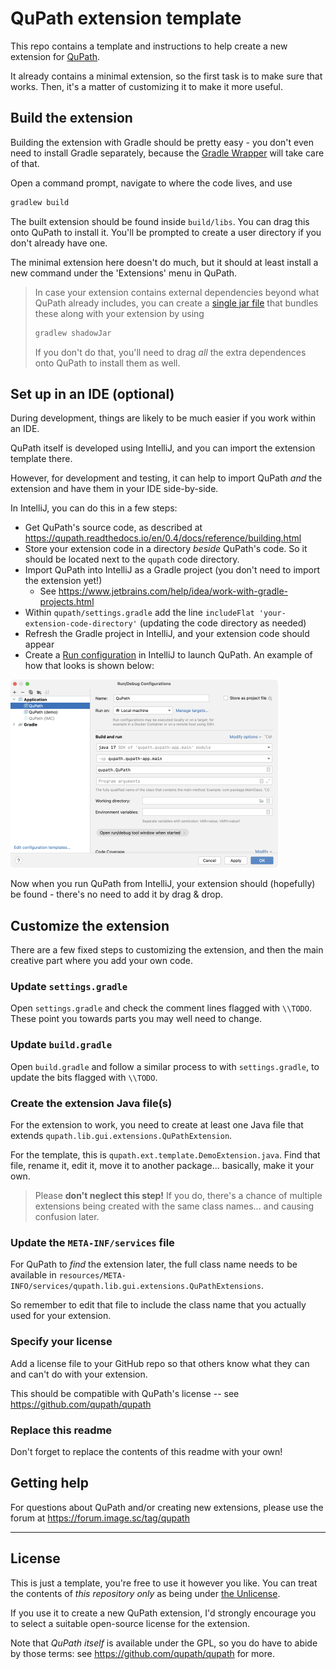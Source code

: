 # QuPath extension template

This repo contains a template and instructions to help create a new extension for [QuPath](https://qupath.github.io).

It already contains a minimal extension, so the first task is to make sure that works.
Then, it's a matter of customizing it to make it more useful.

## Build the extension

Building the extension with Gradle should be pretty easy - you don't even need to install Gradle separately, because the 
[Gradle Wrapper](https://docs.gradle.org/current/userguide/gradle_wrapper.html) will take care of that.

Open a command prompt, navigate to where the code lives, and use
```bash
gradlew build
```

The built extension should be found inside `build/libs`.
You can drag this onto QuPath to install it.
You'll be prompted to create a user directory if you don't already have one.

The minimal extension here doesn't do much, but it should at least install a new command under the 'Extensions' menu in 
QuPath.

> In case your extension contains external dependencies beyond what QuPath already includes, you can create a 
> [single jar file](https://imperceptiblethoughts.com/shadow/introduction/#benefits-of-shadow) that bundles these along 
> with your extension by using
> ```bash
> gradlew shadowJar
> ```
> If you don't do that, you'll need to drag *all* the extra dependences onto QuPath to install them as well.


## Set up in an IDE (optional)

During development, things are likely to be much easier if you work within an IDE.

QuPath itself is developed using IntelliJ, and you can import the extension template there.

However, for development and testing, it can help to import QuPath *and* the extension and have them in your IDE side-by-side.

In IntelliJ, you can do this in a few steps:
* Get QuPath's source code, as described at https://qupath.readthedocs.io/en/0.4/docs/reference/building.html
* Store your extension code in a directory *beside* QuPath's code. So it should be located next to the `qupath` code directory.
* Import QuPath into IntelliJ as a Gradle project (you don't need to import the extension yet!)
   * See https://www.jetbrains.com/help/idea/work-with-gradle-projects.html
* Within `qupath/settings.gradle` add the line `includeFlat 'your-extension-code-directory'` (updating the code directory as needed)
* Refresh the Gradle project in IntelliJ, and your extension code should appear
* Create a [Run configuration](https://www.jetbrains.com/help/idea/run-debug-configuration.html) in IntelliJ to launch QuPath. An example of how that looks is shown below:

<img src="qupath-intellij.png" alt="QuPath run configuration in IntelliJ" width="428" />

Now when you run QuPath from IntelliJ, your extension should (hopefully) be found - there's no need to add it by drag & drop.

## Customize the extension

There are a few fixed steps to customizing the extension, and then the main creative part where you add your own code.

### Update `settings.gradle`

Open `settings.gradle` and check the comment lines flagged with `\\TODO`.
These point you towards parts you may well need to change.

### Update `build.gradle`

Open `build.gradle` and follow a similar process to with `settings.gradle`, to update the bits flagged with `\\TODO`.

### Create the extension Java file(s)

For the extension to work, you need to create at least one Java file that extends `qupath.lib.gui.extensions.QuPathExtension`.

For the template, this is `qupath.ext.template.DemoExtension.java`.
Find that file, rename it, edit it, move it to another package... basically, make it your own.

> Please **don't neglect this step!** 
> If you do, there's a chance of multiple extensions being created with the same class names... and causing confusion later.

### Update the `META-INF/services` file

For QuPath to *find* the extension later, the full class name needs to be available in `resources/META-INFO/services/qupath.lib.gui.extensions.QuPathExtensions`.

So remember to edit that file to include the class name that you actually used for your extension.

### Specify your license

Add a license file to your GitHub repo so that others know what they can and can't do with your extension.

This should be compatible with QuPath's license -- see https://github.com/qupath/qupath

### Replace this readme

Don't forget to replace the contents of this readme with your own!


## Getting help

For questions about QuPath and/or creating new extensions, please use the forum at https://forum.image.sc/tag/qupath

------

## License

This is just a template, you're free to use it however you like.
You can treat the contents of *this repository only* as being under [the Unlicense](https://unlicense.org).

If you use it to create a new QuPath extension, I'd strongly encourage you to select a suitable open-source license for the extension.

Note that *QuPath itself* is available under the GPL, so you do have to abide by those terms: see https://github.com/qupath/qupath for more.